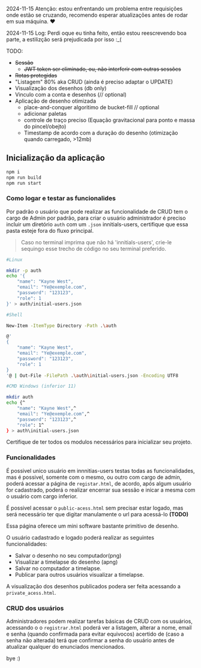 2024-11-15
Atenção: estou enfrentando um problema entre requisições onde estão se cruzando, recomendo esperar atualizações antes de rodar em sua máquina. :heart:

2024-11-15
Log: Perdi oque eu tinha feito, então estou reescrevendo boa parte, a estilizção será prejudicada por isso :_(

TODO:
- ~~Sessão~~
    - ~~JWT token ser eliminado, ou, não interferir com outras sessões~~
- ~~Rotas protegidas~~
- "Listagem" 80% aka CRUD (ainda é preciso adaptar o UPDATE)
- Visualização dos desenhos (db only)
- Vinculo com a conta e desenhos (// optional)
- Aplicação de desenho otimizada
    - place-and-conquer algoritimo de bucket-fill // optional
    - adicionar paletas
    - controle de traço preciso (Equação gravitacional para ponto e massa do pincel/obejto)
    - Timestamp de acordo com a duração do desenho (otimização quando carregado, >12mb)


## Inicialização da aplicação

```bash
npm i
npm run build
npm run start
```

### Como logar e testar as funcionalides

Por padrão o usuário que pode realizar as funcionalidade de CRUD tem o cargo de Admin por padrão, para criar o usuário administrador é preciso incluir um diretório `auth` com um `.json` innitials-users, certifique que essa pasta esteje fora do fluxo principal.

> Caso no terminal imprima que não há 'innitials-users', crie-le sequingo esse trecho de código no seu terminal preferido. 
``` bash
#Linux

mkdir -p auth
echo '{
    "name": "Kayne West",
    "email": "Ye@exemple.com",
    "password": "123123",
    "role": 1
}' > auth/initial-users.json

#Shell

New-Item -ItemType Directory -Path .\auth

@'
{
    "name": "Kayne West",
    "email": "Ye@exemple.com",
    "password": "123123",
    "role": 1
}
'@ | Out-File -FilePath .\auth\initial-users.json -Encoding UTF8

#CMD Windows (inferior 11)

mkdir auth
echo {^
    "name": "Kayne West",^
    "email": "Ye@exemple.com",^
    "password": "123123",^
    "role": 1^
} > auth\initial-users.json
```

Certifique de ter todos os modulos necessários para inicializar seu projeto.

### Funcionalidades

É possivel unico usuário em innnitias-users testas todas as funcionalidades, mas é possivel, somente com o mesmo, ou outro com cargo de admin, poderá acessar a página de `registar.html`, de acordo, após algum usuário for cadastrado, poderá o realizar encerrar sua sessão e inicar a mesma com o usuário com cargo inferior.


É possivel acessar o `public-acess.html` sem precisar estar logado, mas será necessário ter que digitar manulamente o url para acessá-lo **(TODO)** 

Essa página oferece um mini software bastante primitivo de desenho.

O usuário cadastrado e logado poderá realizar as seguintes funcionalidades:
- Salvar o desenho no seu computador(png)
- Visualizar a timelapse do desenho
(apng)
- Salvar no computador a timelapse.
- Publicar para outros usuários visualizar a timelapse.

A visualização dos desenhos publicados podera ser feita acessando a `private_acess.html`.

### CRUD dos usuários

Administradores podem realizar tarefas básicas de CRUD com os usuários, acessando o o `registrar.html` poderá ver a listagem, alterar a nome, email e senha (quando confirmada para evitar equivocos) acertido de (caso a senha não alterada) terá que confirmar a senha do usuário antes de atualizar qualquer do enunciados mencionados.


bye :)